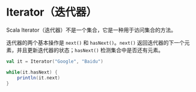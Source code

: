 # Iterator（迭代器）

Scala Iterator（迭代器）不是一个集合，它是一种用于访问集合的方法。

迭代器的两个基本操作是 `next()` 和 `hasNext()`。`next()` 返回迭代器的下一个元素，并且更新迭代器的状态；`hasNext()` 检测集合中是否还有元素。

```scala
val it = Iterator("Google", "Baidu")

while(it.hasNext) {
	println(it.next)
}
```